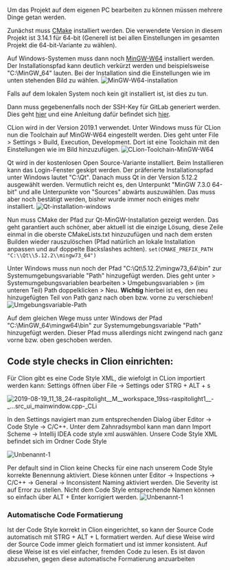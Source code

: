 Um das Projekt auf dem eigenen PC bearbeiten zu können müssen mehrere Dinge getan werden.

Zunächst muss [CMake](https://cmake.org/download/) installiert werden. Die verwendete Version in diesem Projekt ist 3.14.1 für 64-bit (Generell ist bei allen Einstellungen im gesamten Projekt die 64-bit-Variante zu wählen).

Auf Windows-Systemen muss dann noch [MinGW-W64](https://mingw-w64.org/doku.php/download/mingw-builds) installiert werden. Der Installationspfad kann deutlich verkürzt werden und beispielsweise "C:\MinGW_64" lauten. Bei der Installation sind die Einstellungen wie im unten stehenden Bild zu wählen.
![MinGW-W64-installation](uploads/a2921f0e640be30e349a0d7366befd06/MinGW-W64-installation.png)

Falls auf dem lokalen System noch kein git installiert ist, ist dies zu tun.

Dann muss gegebenenfalls noch der SSH-Key für GitLab generiert werden. Dies geht [hier](https://projectbase.medien.hs-duesseldorf.de/profile/keys) und eine Anleitung dafür befindet sich [hier](https://projectbase.medien.hs-duesseldorf.de/help/ssh/README#generating-a-new-ssh-key-pair).

CLion wird in der Version 2019.1 verwendet. Unter Windows muss für CLion nun die Toolchain auf MinGW-W64 eingestellt werden. Dies geht unter File > Settings > Build, Execution, Development. Dort ist eine Toolchain mit den Einstellungen wie im Bild hinzuzufügen.
![CLion-Toolchain-MinGW-W64](uploads/51a70809c40af4245389a58bdb1b92b2/CLion-Toolchain-MinGW-W64.png)

Qt wird in der kostenlosen Open Source-Variante installiert. Beim Installieren kann das Login-Fenster geskipt werden. Der präferierte Installationspfad unter Windows lautet "C:\Qt". Danach muss Qt in der Version 5.12.2 ausgewählt werden. Vermutlich reicht es, den Unterpunkt "MinGW 7.3.0 64-bit" und alle Unterpunkte von "Sources" abwärts auszuwählen. Das muss aber noch bestätigt werden, bisher wurde immer noch einiges mehr installiert.
![Qt-installation-windows](uploads/8cbae9f61389ee0225a404822bc67531/Qt-installation-windows.png)

Nun muss CMake der Pfad zur Qt-MinGW-Installation gezeigt werden. Das geht garantiert auch schöner, aber aktuell ist die einzige Lösung, diese Zeile einmal in die oberste CMakeLists.txt hinzuzufügen und nach dem ersten Builden wieder rauszulöschen (Pfad natürlich an lokale Installation anpassen und auf doppelte Backslashes achten).
`set(CMAKE_PREFIX_PATH "C:\\Qt\\5.12.2\\mingw73_64")`

Unter Windows muss nun noch der Pfad "C:\Qt\5.12.2\mingw73_64\bin" zur Systemumgebungsvariable "Path" hinzugefügt werden. Dies geht unter <Windows-Taste> > Systemumgebungsvariablen bearbeiten > Umgebungsvariablen > (im unteren Teil) Path doppelklicken > Neu. **Wichtig** hierbei ist es, den neu hinzugefügten Teil von Path ganz nach oben bzw. vorne zu verschieben!
![Umgebungsvariable-Path](uploads/66d91fe4f7d8d3cece554c695f4fa287/Umgebungsvariable-Path.png)

Auf dem gleichen Wege muss unter Windows der Pfad "C:\MinGW_64\mingw64\bin" zur Systemumgebungsvariable "Path" hinzugefügt werden. Dieser Pfad muss allerdings nicht zwingend nach ganz vorne bzw. oben geschoben werden.

## Code style checks in Clion einrichten:
Für Clion gibt es eine Code Style XML, die wiefolgt in CLion importiert werden kann:
Settings öffnen über File -> Settings oder STRG + ALT + s

![2019-08-19_11_18_24-raspitolight__M__workspace_19ss-raspitolight1__-_..._src_ui_mainwindow.cpp_-_CLi](uploads/bea353b7adf3f25f45cde6a6ddc368e5/2019-08-19_11_18_24-raspitolight__M__workspace_19ss-raspitolight1__-_..._src_ui_mainwindow.cpp_-_CLi.png)

In den Settings navigiert man zum entsprechenden Dialog über Editor -> Code Style -> C/C++. Unter dem Zahnradsymbol kann man dann Import Scheme -> Intellij IDEA code style xml auswählen. Unsere Code Style XML befindet sich im Ordner Code Style

![Unbenannt-1](uploads/6d42f5d07ace3d638c8e39e65e71d7fc/Unbenannt-1.png)

Per default sind in Clion keine Checks für eine nach unserem Code Style korrekte Benennung aktiviert. Diese können unter Editor -> Inspections -> C/C++ -> General -> Inconsistent Naming aktiviert werden. Die Severity ist auf Error zu stellen. Nicht dem Code Style entsprechende Namen können so einfach über ALT + Enter korrigiert werden.
![Unbenannt-1](uploads/cc87be72711431753f3929a3abbd32e6/Unbenannt-1.png)

### Automatische Code Formatierung
Ist der Code Style korrekt in Clion eingerichtet, so kann der Source Code automatisch mit STRG + ALT + L formatiert werden. Auf diese Weise wird der Source Code immer gleich formatiert und ist immer konsistent. Auf diese Weise ist es viel einfacher, fremden Code zu lesen. Es ist davon abzusehen, gegen diese automatische Formatierung anzuarbeiten



